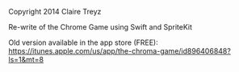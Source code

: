 Copyright 2014 Claire Treyz

Re-write of the Chrome Game using Swift and SpriteKit

Old version available in the app store (FREE): https://itunes.apple.com/us/app/the-chroma-game/id896406848?ls=1&mt=8

